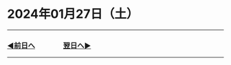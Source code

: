 # 2024年01月27日（土）

---

### [◀️前日へ](https://github.com/yuasys/chatty-journal/blob/main/2024/01/2024-01-26.md)&emsp;&emsp;&emsp;&emsp;[翌日へ▶️](https://github.com/yuasys/chatty-journal/blob/main/2024/01/2024-01-28.md)

---

